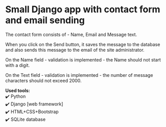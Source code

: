 # Small Django app with contact form and email sending
The contact form consists of - Name, Email and Message text.

When you click on the Send button, it saves the message to the database and also sends this message to the email of the site administrator.

On the Name field - validation is implemented - the Name should not start with a digit.

On the Text field - validation is implemented - the number of message characters should not exceed 2000.



__Used tools:__    
:heavy_check_mark: Python    
:heavy_check_mark: Django [web framework]    
:heavy_check_mark: HTML+CSS+Bootstrap    
:heavy_check_mark: SQLite database    
